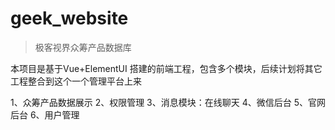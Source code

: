 # geek_website

> 极客视界众筹产品数据库

本项目是基于Vue+ElementUI 搭建的前端工程，包含多个模块，后续计划将其它工程整合到这个一个管理平台上来

  1、众筹产品数据展示
  2、权限管理
  3、消息模块：在线聊天
  4、微信后台
  5、官网后台
  6、用户管理

